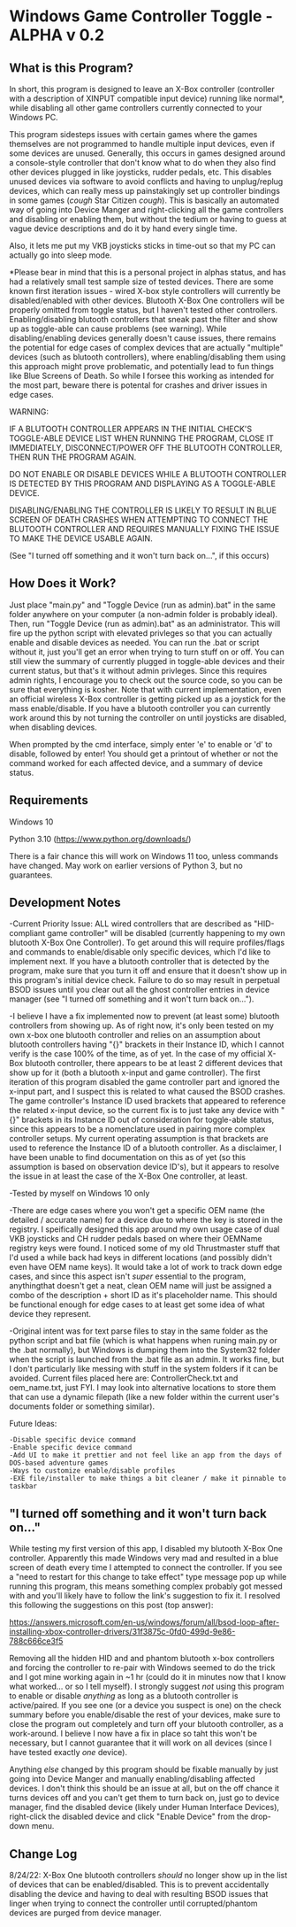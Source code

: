 # Windows Game Controller Toggle - ALPHA v 0.2

What is this Program?
---------------------
In short, this program is designed to leave an X-Box controller (controller with a description of XINPUT compatible input device) running like normal*, while disabling all other game controllers currently connected to your Windows PC.

This program sidesteps issues with certain games where the games themselves are not programmed to handle multiple input devices, even if some devices are unused. Generally, this occurs in games designed around a console-style controller that don't know what to do when they also find other devices plugged in like joysticks, rudder pedals, etc. This disables unused devices via software to avoid conflicts and having to unplug/replug devices, which can really mess up painstakingly set up controller bindings in some games (*cough* Star Citizen *cough*). This is basically an automated way of going into Device Manger and right-clicking all the game controllers and disabling or enabling them, but without the tedium or having to guess at vague device descriptions and do it by hand every single time.

Also, it lets me put my VKB joysticks sticks in time-out so that my PC can actually go into sleep mode.

*Please bear in mind that this is a personal project in alphas status, and has had a relatively small test sample size of tested devices. There are some known first iteration issues - wired X-box style controllers will currently be disabled/enabled with other devices. Blutooth X-Box One controllers will be properly omitted from toggle status, but I haven't tested other controllers. Enabling/disabling blutooth controllers that sneak past the filter and show up as toggle-able can cause problems (see warning). While disabling/enabling devices generally doesn't cause issues, there remains the potential for edge cases of complex devices that are actually "multiple" devices (such as blutooth controllers), where enabling/disabling them using this approach might prove problematic, and potentially lead to fun things like Blue Screens of Death. So while I forsee this working as intended for the most part, beware there is potental for crashes and driver issues in edge cases.

WARNING: 

IF A BLUTOOTH CONTROLLER APPEARS IN THE INITIAL CHECK'S TOGGLE-ABLE DEVICE LIST WHEN RUNNING THE PROGRAM, CLOSE IT IMMEDIATELY, DISCONNECT/POWER OFF THE BLUTOOTH CONTROLLER, THEN RUN THE PROGRAM AGAIN. 

DO NOT ENABLE OR DISABLE DEVICES WHILE A BLUTOOTH CONTROLLER IS DETECTED BY THIS PROGRAM AND DISPLAYING AS A TOGGLE-ABLE DEVICE. 

DISABLING/ENABLING THE CONTROLLER IS LIKELY TO RESULT IN BLUE SCREEN OF DEATH CRASHES WHEN ATTEMPTING TO CONNECT THE BLUTOOTH CONTROLLER AND REQUIRES MANUALLY FIXING THE ISSUE TO MAKE THE DEVICE USABLE AGAIN. 

(See "I turned off something and it won't turn back on...", if this occurs)

How Does it Work?
------------------
Just place "main.py" and "Toggle Device (run as admin).bat" in the same folder anywhere on your computer (a non-admin folder is probably ideal). Then, run "Toggle Device (run as admin).bat" as an administrator. This will fire up the python script with elevated privleges so that you can actually enable and disable devices as needed. You can run the .bat or script without it, just you'll get an error when trying to turn stuff on or off. You can still view the summary of currently plugged in toggle-able devices and their current status, but that's it without admin privleges. Since this requires admin rights, I encourage you to check out the source code, so you can be sure that everything is kosher. Note that with current implementation, even an official wireless X-Box controller is getting picked up as a joystick for the mass enable/disable. If you have a blutooth controller you can currently work around this by not turning the controller on until joysticks are disabled, when disabling devices.

When prompted by the cmd interface, simply enter 'e' to enable or 'd' to disable, followed by enter! You should get a printout of whether or not the command worked for each affected device, and a summary of device status.


Requirements
------------

Windows 10

Python 3.10 (https://www.python.org/downloads/)


There is a fair chance this will work on Windows 11 too, unless commands have changed.
May work on earlier versions of Python 3, but no guarantees.


Development Notes
-----------------
-Current Priority Issue: ALL wired controllers that are described as "HID-compliant game controller" will be disabled (currently happening to my own blutooth X-Box One Controller). To get around this will require profiles/flags and commands to enable/disable only specific devices, which I'd like to implement next. If you have a blutooth controller that is detected by the program, make sure that you turn it off and ensure that it doesn't show up in this program's initial device check. Failure to do so may result in perpetual BSOD issues until you clear out all the ghost controller entries in device manager (see "I turned off something and it won't turn back on..."). 

-I believe I have a fix implemented now to prevent (at least some) blutooth controllers from showing up. As of right now, it's only been tested on my own x-box one blutooth controller and relies on an assumption about blutooth controllers having "{}" brackets in their Instance ID, which I cannot verify is the case 100% of the time, as of yet. In the case of my official X-Box blutooth controller, there appears to be at least 2 different devices that show up for it (both a blutooth x-input and game controller). The first iteration of this program disabled the game controller part and ignored the x-input part, and I suspect this is related to what caused the BSOD crashes. The game controller's Instance ID used brackets that appeared to reference the related x-input device, so the current fix is to just take any device with "{}" brackets in its Instance ID out of consideration for toggle-able status, since this appears to be a nomenclature used in pairing more complex controller setups. My current operating assumption is that brackets are used to reference the Instance ID of a blutooth controller. As a disclaimer, I have been unable to find documentation on this as of yet (so this assumption is based on observation device ID's), but it appears to resolve the issue in at least the case of the X-Box One controller, at least.

-Tested by myself on Windows 10 only

-There are edge cases where you won't get a specific OEM name (the detailed / accurate name) for a device due to where the key is stored in the registry. I speifically designed this app around my own usage case of dual VKB joysticks and CH rudder pedals based on where their OEMName registry keys were found. I noticed some of my old Thrustmaster stuff that I'd used a while back had keys in different locations (and possibly didn't even have OEM name keys). It would take a lot of work to track down edge cases, and since this aspect isn't *super* essential to the program, anythingthat doesn't get a neat, clean OEM name will just be assigned a combo of the description + short ID as it's placeholder name. This should be functional enough for edge cases to at least get some idea of what device they represent.

-Original intent was for text parse files to stay in the same folder as the python script and bat file (which is what happens when runing main.py or the .bat normally), but Windows is dumping them into the System32 folder when the script is launched from the .bat file as an admin. It works fine, but I don't particularly like messing with stuff in the system folders if it can be avoided. Current files placed here are: ControllerCheck.txt and oem_name.txt, just FYI. I may look into alternative locations to store them that can use a dynamic filepath (like a new folder within the current user's documents folder or something similar).
    

Future Ideas:

    -Disable specific device command
    -Enable specific device command
    -Add UI to make it prettier and not feel like an app from the days of DOS-based adventure games
    -Ways to customize enable/disable profiles
    -EXE file/installer to make things a bit cleaner / make it pinnable to taskbar
    

"I turned off something and it won't turn back on..."
-----------------------------------------------------
While testing my first version of this app, I disabled my blutooth X-Box One controller. Apparently this made Windows very mad and resulted in a blue screen of death every time I attempted to connect the controller. If you see a "need to restart for this change to take effect" type message pop up while running this program, this means something complex probably got messed with and you'll likely have to follow the link's suggestion to fix it. I resolved this following the suggestions on this post (top answer): 

https://answers.microsoft.com/en-us/windows/forum/all/bsod-loop-after-installing-xbox-controller-drivers/31f3875c-0fd0-499d-9e86-788c666ce3f5

Removing all the hidden HID and and phantom blutooth x-box controllers and forcing the controller to re-pair with Windows seemed to do the trick and I got mine working again in ~1 hr (could do it in minutes now that I know what worked... or so I tell myself). I strongly suggest *not* using this program to enable or disable *anything* as long as a blutooth controller is active/paired. If you see one (or a device you suspect is one) on the check summary before you enable/disable the rest of your devices, make sure to close the program out completely and turn off your blutooth controller, as a work-around. I believe I now have a fix in place so taht this won't be necessary, but I cannot guarantee that it will work on all devices (since I have tested exactly *one* device).

Anything *else* changed by this program should be fixable manually by just going into Device Manger and manually enabling/disabling affected devices. I don't think this should be an issue at all, but on the off chance it turns devices off and you can't get them to turn back on, just go to device manager, find the disabled device (likely under Human Interface Devices), right-click the disabled device and click "Enable Device" from the drop-down menu.


Change Log
----------
8/24/22: X-Box One blutooth controllers *should* no longer show up in the list of devices that can be enabled/disabled. This is to prevent accidentally disabling the device and having to deal with resulting BSOD issues that linger when trying to connect the controller until corrupted/phantom devices are purged from device manager.
